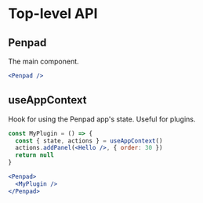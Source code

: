 # Top-level API

## Penpad

The main component.

```jsx
<Penpad />
```

## useAppContext

Hook for using the Penpad app's state. Useful for plugins.

```jsx
const MyPlugin = () => {
  const { state, actions } = useAppContext()
  actions.addPanel(<Hello />, { order: 30 })
  return null
}
```

```jsx
<Penpad>
  <MyPlugin />
</Penpad>
```
